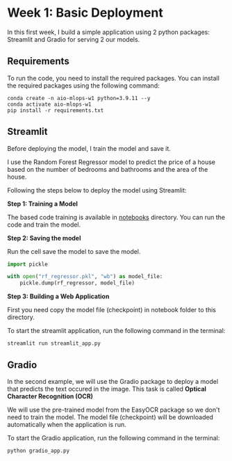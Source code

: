 # Week 1: Basic Deployment 

In this first week, I build a simple application using 2 python packages: Streamlit and Gradio for serving 2 our models.

## Requirements

To run the code, you need to install the required packages. You can install the required packages using the following command:

```
conda create -n aio-mlops-w1 python=3.9.11 --y
conda activate aio-mlops-w1
pip install -r requirements.txt
```

## Streamlit

Before deploying the model, I train the model and save it.

I use the Random Forest Regressor model to predict the price of a house based on the number of bedrooms and bathrooms and the area of the house.

Following the steps below to deploy the model using Streamlit:

**Step 1: Training a Model**

The based code training is available in [notebooks](Week-1-Basic-Deployment/notebooks) directory. You can run the code and train the model.

**Step 2: Saving the model**

Run the cell save the model to save the model.

```python
import pickle

with open("rf_regressor.pkl", "wb") as model_file:
    pickle.dump(rf_regressor, model_file)
```

**Step 3: Building a Web Application**

First you need copy the model file (checkpoint) in notebook folder to this directory.

To start the streamlit application, run the following command in the terminal:

```
streamlit run streamlit_app.py
```

## Gradio

In the second example, we will use the Gradio package to deploy a model that predicts the text occured in the image. This task is called **Optical Character Recognition (OCR)**

We will use the pre-trained model from the EasyOCR package so we don't need to train the model. The model file (checkpoint) will be downloaded automatically when the application is run.

To start the Gradio application, run the following command in the terminal:
```
python gradio_app.py
```
